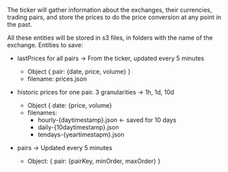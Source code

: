 The ticker will gather information about the exchanges, their currencies, trading pairs, and store the prices to do the price conversion at any point in the past.

All these entities will be stored in s3 files, in folders with the name of the exchange. Entities to save:

* lastPrices for all pairs -> From the ticker, updated every 5 minutes
	- Object { pair: {date, price, volume} }
	- filename: prices.json

* historic prices for one pair. 3 granularities -> 1h, 1d, 10d
	- Object { date: {price, volume}
	- filenames:
		* hourly-{daytimestamp}.json <- saved for 10 days
		* daily-{10daytimestamp}.json
		* tendays-{yeartimestapm}.json

* pairs -> Updated every 5 minutes
	- Object: { pair: {pairKey, minOrder, maxOrder} }


